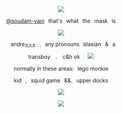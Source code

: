 <p align="center">
<img src="https://komarev.com/ghpvc/?username=thanossu&color=415471&style=plastic&label=welcum+2+tha+thanos+world" />
<p align="center">
<a href="https://github.com/soudam-yaoi">@soudam-yaoi</a>⠀that's⠀what⠀the⠀mask⠀is
<p align="center">
</a>
<img src="https://files.catbox.moe/epkoef.png" /> <br />
<p align="center">
⠀andre<a href="https://pronouns.cc/@choisubong">+++</a>⠀,⠀any pronouns⠀blasian⠀&⠀a
<p align="center">
transboy ⠀. ⠀c&h ok⠀⠀<img src="https://files.catbox.moe/1rdtyc.webp" />
<p align="center">
normally in these areas:⠀lego monkie
<p align="center">
kid⠀,⠀squid game⠀&&.⠀upper docks
<p align="center">
<img src="https://files.catbox.moe/3sgl6x.webp" />
<p align="center">
<img src="https://spotify-github-profile.kittinanx.com/api/view?uid=2kq4oimu9pg6ns1pv9qan6xlh&cover_image=true&theme=natemoo-re&show_offline=true&background_color=c6cec5&interchange=false&bar_color=415471&bar_color_cover=false" />
